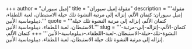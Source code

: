 +++
author = "إميل سيوران"
title = "مقولة إميل سيوران"
description = '''مقولة إميل سيوران: كتمان الألم، إنزاله إلى مرتبة النشوة تلك حيلة الاستبطان، لعبة اللطفاء، ديبلوماسية الأنين.'''
quote = '''كتمان الألم، إنزاله إلى مرتبة النشوة تلك حيلة الاستبطان، لعبة اللطفاء، ديبلوماسية الأنين.'''
slug = '''كتمان-الألم،-إنزاله-إلى-مرتبة-النشوة-تلك-حيلة-الاستبطان،-لعبة-اللطفاء،-ديبلوماسية-الأنين'''
+++
كتمان الألم، إنزاله إلى مرتبة النشوة تلك حيلة الاستبطان، لعبة اللطفاء، ديبلوماسية الأنين.
